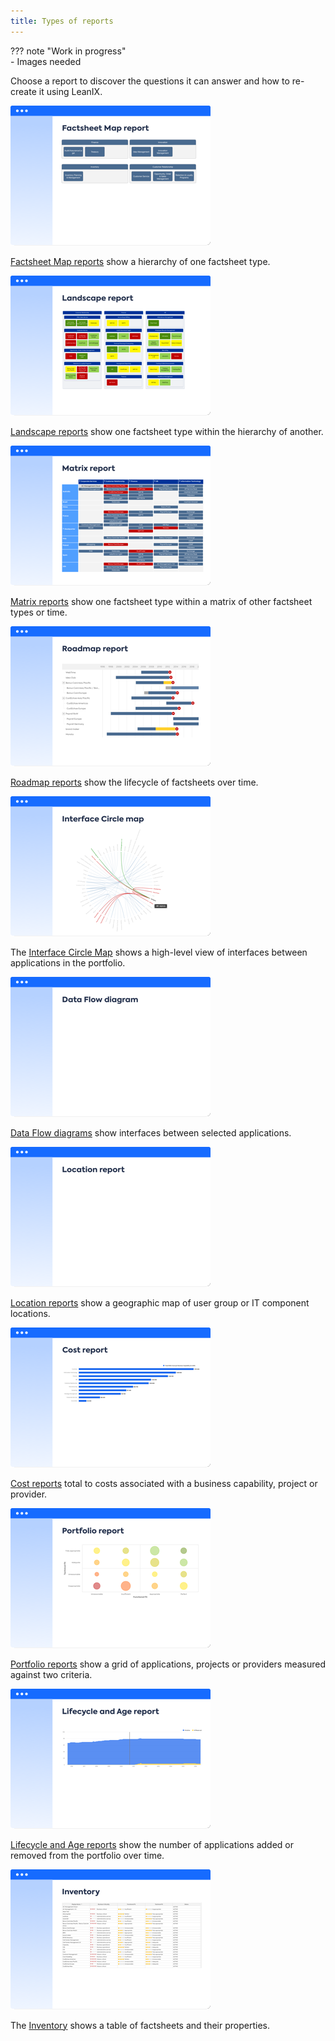 ```yaml
---
title: Types of reports
---
```


??? note "Work in progress"  
    - Images needed

Choose a report to discover the questions it can answer and how to re-create it using LeanIX.

<!-- Grid with text alt -->

[![Factsheet Map reports](../assets/images/factsheet-map-thumbnail.png)][factsheet-map]

[Factsheet Map reports][factsheet-map] show a hierarchy of one factsheet type.

[![Landscape reports](../assets/images/landscape-thumbnail.png)][landscape]

[Landscape reports][landscape] show one factsheet type within the hierarchy of another. 

[![Matrix reports](../assets/images/matrix-thumbnail.png)][matrix]

[Matrix reports][matrix] show one factsheet type within a matrix of other factsheet types or time.

[![Roadmap reports](../assets/images/roadmap-thumbnail.png)][roadmap]

[Roadmap reports][roadmap] show the lifecycle of factsheets over time. 

[![Interface Circle Map report](../assets/images/interface-circle-map-thumbnail.png)][interface]

The [Interface Circle Map][interface] shows a high-level view of interfaces between applications in the portfolio.

[![Data Flow diagram](../assets/images/data-flow-thumbnail.png)][data-flow]

[Data Flow diagrams][data-flow] show interfaces between selected applications.

[![Location reports](../assets/images/location-thumbnail.png)][location]

[Location reports][location] show a geographic map of user group or IT component locations.

[![Cost reports](../assets/images/cost-thumbnail.png)][cost]

[Cost reports][cost] total to costs associated with a business capability, project or provider.

[![Portfolio reports](../assets/images/portfolio-thumbnail.png)][portfolio]

[Portfolio reports][portfolio] show a grid of applications, projects or providers measured against two criteria.

[![Lifecycle and Age reports](../assets/images/lifecycle-age-thumbnail.png)][lifecycle-age]

[Lifecycle and Age reports][lifecycle-age] show the number of applications added or removed from the portfolio over time.

[![Inventory](../assets/images/inventory-thumbnail.png)][inventory]

The [Inventory][inventory] shows a table of factsheets and their properties.

<!-- leanix images
<a href="metrics/index.md" title="Portfolio report"><img src="https://www.leanix.net/hubfs/2019%20LX%20Website/General/Illu/bubblechart-8-Col-XL.svg" alt="Portfolio report" width="320"></a> 
<a href="landscape/index.md" title="Landscape report"><img src="https://www.leanix.net/hubfs/landscape-functionalfit-8-Col-XL.svg" alt="Landscape report" width="320"></a> 
<a href="interface/index.md" title="Interface Circle map report"><img src="https://www.leanix.net/hubfs/2019%20LX%20Website/General/Illu/ia-interface-circle-8-Col-XL.svg" alt="Landscape report" width="320"></a>
<a href="location/index.md" title="Location report"><img src="https://www.leanix.net/hubfs/2019%20LX%20Website/General/Illu/ia-countrymap-8-Col-XL.svg" alt="Location report"  width="320"></a>
<a href="interface/index.md" title="Data Flow diagram"><img src="https://www.leanix.net/hubfs/2019-LX-Website/Product/UC%20-%20IntArch/ia-information-flow-8-Col-XL.svg" alt="Landscape report" width="320"></a>
<a href="interface/index.md" title="Inventory report"><img src="https://www.leanix.net/hubfs/2019-LX-Website/Product/UC%20-%20IntArch/ia-customer-data-8-Col-XL.svg" alt="Landscape report" width="320"></a>
-->

<!-- links -->
[factsheet-map]: ../factsheet-map/ "Factsheet Map reports"
[landscape]: ../landscape/ "Landscape reports"
[matrix]: ../matrix/ "Matrix reports"
[roadmap]: ../roadmap/ "Roadmap reports"
[location]: ../location/ "Location reports"
[interface]: ../interface/interface-circle-map-report "Interface Circle Map report"
[data-flow]: ../interface/data-flow-diagram "Data Flow diagram"
[cost]: ../cost/ "Cost reports"
[lifecycle-age]: ../metrics/lifecycle-and-age-report "Lifecycle and Age reports"
[portfolio]: ../metrics/ "Portfolio reports"
[inventory]: ../inventory/ "Inventory"
